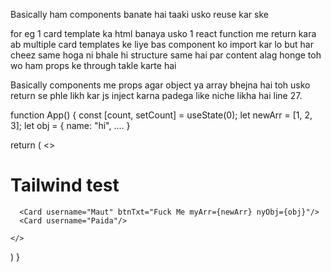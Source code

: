 Basically ham components banate hai 
taaki usko reuse kar ske

for eg
    1 card template ka html banaya usko 1 react function me return kara
    ab multiple card templates ke liye bas component ko import kar lo
    but har cheez same hoga ni bhale hi structure same hai par content alag honge
    toh wo ham props ke through takle karte hai


Basically components me props agar object ya array bhejna hai toh usko return se phle likh kar js inject karna padega like niche likha hai
line 27.

function App() {
  const [count, setCount] = useState(0);
  let newArr = [1, 2, 3];
  let obj = {
    name: "hi",
    ....
  }

  return (
    <>
      <h1 className='bg-green-400 text-black p-10
      rounded-xl mb-5'>Tailwind test</h1>

      <Card username="Maut" btnTxt="Fuck Me myArr={newArr} nyObj={obj}"/>
      <Card username="Paida"/>

    </>
  )
}
